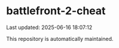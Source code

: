 # battlefront-2-cheat

Last updated: 2025-06-16 18:07:12

This repository is automatically maintained.
